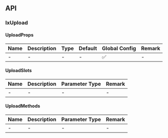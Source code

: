 ## API

### IxUpload

#### UploadProps

| Name | Description | Type | Default | Global Config | Remark |
| --- | --- | --- | --- | --- | --- |
| - | - | - | - | ✅ | - |

#### UploadSlots

| Name | Description | Parameter Type | Remark |
| --- | --- | --- | --- |
| - | - | - | - |

#### UploadMethods

| Name | Description | Parameter Type | Remark |
| --- | --- | --- | --- |
| - | - | - | - |
